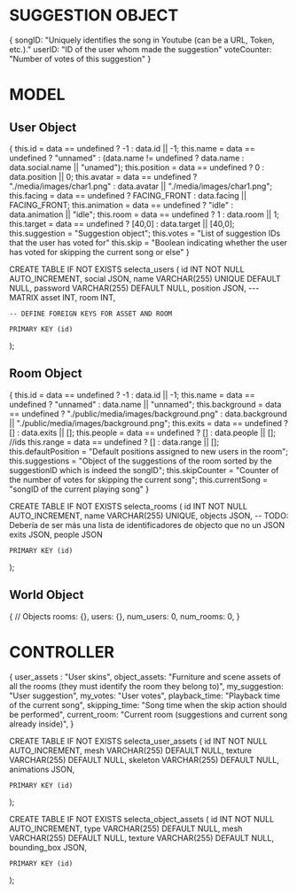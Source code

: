 # SUGGESTION OBJECT

{
  songID: "Uniquely identifies the song in Youtube (can be a URL, Token, etc.)."
  userID: "ID of the user whom made the suggestion"
  voteCounter: "Number of votes of this suggestion"
}

# MODEL

## User Object

{
    this.id = data == undefined ? -1 : data.id || -1;
    this.name = data == undefined ? "unnamed" : (data.name != undefined ? data.name : data.social.name || "unamed");
    this.position = data == undefined ? 0 : data.position || 0;
    this.avatar = data == undefined ? "./media/images/char1.png" : data.avatar || "./media/images/char1.png";
    this.facing = data == undefined ? FACING_FRONT : data.facing || FACING_FRONT;
    this.animation = data == undefined ? "idle" : data.animation || "idle";
    this.room = data == undefined ? 1 : data.room || 1;
    this.target = data == undefined ? [40,0] : data.target || [40,0];
    this.suggestion = "Suggestion object";
    this.votes = "List of suggestion IDs that the user has voted for"
    this.skip = "Boolean indicating whether the user has voted for skipping the current song or else"
  }

  CREATE TABLE IF NOT EXISTS selecta_users (
    id INT NOT NULL AUTO_INCREMENT,
    social JSON,
    name VARCHAR(255) UNIQUE DEFAULT NULL,
    password VARCHAR(255) DEFAULT NULL,
    position JSON, --- MATRIX
    asset INT,
    room INT,

    -- DEFINE FOREIGN KEYS FOR ASSET AND ROOM

    PRIMARY KEY (id)
);

## Room Object

{
    this.id = data == undefined ? -1 : data.id || -1;
    this.name = data == undefined ? "unnamed" : data.name || "unnamed";
    this.background = data == undefined ? "./public/media/images/background.png" : data.background || "./public/media/images/background.png";
    this.exits = data == undefined ? [] : data.exits || [];
    this.people = data == undefined ? [] : data.people || []; //ids
    this.range = data == undefined ? [] : data.range || [];
    this.defaultPosition = "Default positions assigned to new users in the room";
    this.suggestions = "Object of the suggestions of the room sorted by the suggestionID which is indeed the songID";
    this.skipCounter = "Counter of the number of votes for skipping the current song";
    this.currentSong = "songID of the current playing song"
  }

  CREATE TABLE IF NOT EXISTS selecta_rooms (
    id INT NOT NULL AUTO_INCREMENT,
    name VARCHAR(255) UNIQUE,
    objects JSON, -- TODO: Debería de ser más una lista de identificadores de objecto que no un JSON
    exits JSON,
    people JSON

    PRIMARY KEY (id)
);

## World Object

{
    // Objects
    rooms: {},
    users: {},
    num_users: 0,
    num_rooms: 0,
}

# CONTROLLER

{
  user_assets : "User skins",
  object_assets: "Furniture and scene assets of all the rooms (they must identify the room they belong to)",
  my_suggestion: "User suggestion",
  my_votes: "User votes",
  playback_time: "Playback time of the current song",
  skipping_time: "Song time when the skip action should be performed",
  current_room: "Current room (suggestions and current song already inside)",
}


CREATE TABLE IF NOT EXISTS selecta_user_assets (
    id INT NOT NULL AUTO_INCREMENT,
    mesh VARCHAR(255) DEFAULT NULL,
    texture VARCHAR(255) DEFAULT NULL,
    skeleton VARCHAR(255) DEFAULT NULL,
    animations JSON,

    PRIMARY KEY (id)
);

CREATE TABLE IF NOT EXISTS selecta_object_assets (
    id INT NOT NULL AUTO_INCREMENT,
    type VARCHAR(255) DEFAULT NULL,
    mesh VARCHAR(255) DEFAULT NULL,
    texture VARCHAR(255) DEFAULT NULL,
    bounding_box JSON,

    PRIMARY KEY (id)
);